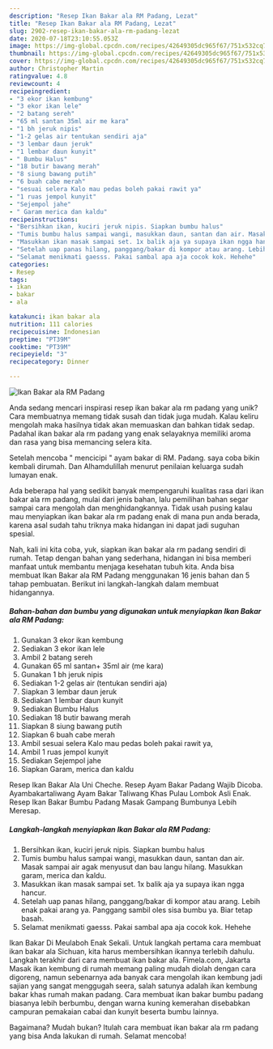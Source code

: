 ```yaml
---
description: "Resep Ikan Bakar ala RM Padang, Lezat"
title: "Resep Ikan Bakar ala RM Padang, Lezat"
slug: 2902-resep-ikan-bakar-ala-rm-padang-lezat
date: 2020-07-18T23:10:55.053Z
image: https://img-global.cpcdn.com/recipes/42649305dc965f67/751x532cq70/ikan-bakar-ala-rm-padang-foto-resep-utama.jpg
thumbnail: https://img-global.cpcdn.com/recipes/42649305dc965f67/751x532cq70/ikan-bakar-ala-rm-padang-foto-resep-utama.jpg
cover: https://img-global.cpcdn.com/recipes/42649305dc965f67/751x532cq70/ikan-bakar-ala-rm-padang-foto-resep-utama.jpg
author: Christopher Martin
ratingvalue: 4.8
reviewcount: 4
recipeingredient:
- "3 ekor ikan kembung"
- "3 ekor ikan lele"
- "2 batang sereh"
- "65 ml santan 35ml air me kara"
- "1 bh jeruk nipis"
- "1-2 gelas air tentukan sendiri aja"
- "3 lembar daun jeruk"
- "1 lembar daun kunyit"
- " Bumbu Halus"
- "18 butir bawang merah"
- "8 siung bawang putih"
- "6 buah cabe merah"
- "sesuai selera Kalo mau pedas boleh pakai rawit ya"
- "1 ruas jempol kunyit"
- "Sejempol jahe"
- " Garam merica dan kaldu"
recipeinstructions:
- "Bersihkan ikan, kuciri jeruk nipis. Siapkan bumbu halus"
- "Tumis bumbu halus sampai wangi, masukkan daun, santan dan air. Masak sampai air agak menyusut dan bau langu hilang. Masukkan garam, merica dan kaldu."
- "Masukkan ikan masak sampai set. 1x balik aja ya supaya ikan ngga hancur."
- "Setelah uap panas hilang, panggang/bakar di kompor atau arang. Lebih enak pakai arang ya. Panggang sambil oles sisa bumbu ya. Biar tetap basah."
- "Selamat menikmati gaesss. Pakai sambal apa aja cocok kok. Hehehe"
categories:
- Resep
tags:
- ikan
- bakar
- ala

katakunci: ikan bakar ala 
nutrition: 111 calories
recipecuisine: Indonesian
preptime: "PT39M"
cooktime: "PT39M"
recipeyield: "3"
recipecategory: Dinner

---
```



![Ikan Bakar ala RM Padang](https://img-global.cpcdn.com/recipes/42649305dc965f67/751x532cq70/ikan-bakar-ala-rm-padang-foto-resep-utama.jpg)

Anda sedang mencari inspirasi resep ikan bakar ala rm padang yang unik? Cara membuatnya memang tidak susah dan tidak juga mudah. Kalau keliru mengolah maka hasilnya tidak akan memuaskan dan bahkan tidak sedap. Padahal ikan bakar ala rm padang yang enak selayaknya memiliki aroma dan rasa yang bisa memancing selera kita.

Setelah mencoba &#34; mencicipi &#34; ayam bakar di RM. Padang. saya coba bikin kembali dirumah. Dan Alhamdulillah menurut penilaian keluarga sudah lumayan enak.

Ada beberapa hal yang sedikit banyak mempengaruhi kualitas rasa dari ikan bakar ala rm padang, mulai dari jenis bahan, lalu pemilihan bahan segar sampai cara mengolah dan menghidangkannya. Tidak usah pusing kalau mau menyiapkan ikan bakar ala rm padang enak di mana pun anda berada, karena asal sudah tahu triknya maka hidangan ini dapat jadi suguhan spesial.


Nah, kali ini kita coba, yuk, siapkan ikan bakar ala rm padang sendiri di rumah. Tetap dengan bahan yang sederhana, hidangan ini bisa memberi manfaat untuk membantu menjaga kesehatan tubuh kita. Anda bisa membuat Ikan Bakar ala RM Padang menggunakan 16 jenis bahan dan 5 tahap pembuatan. Berikut ini langkah-langkah dalam membuat hidangannya.

<!--inarticleads1-->

##### Bahan-bahan dan bumbu yang digunakan untuk menyiapkan Ikan Bakar ala RM Padang:

1. Gunakan 3 ekor ikan kembung
1. Sediakan 3 ekor ikan lele
1. Ambil 2 batang sereh
1. Gunakan 65 ml santan+ 35ml air (me kara)
1. Gunakan 1 bh jeruk nipis
1. Sediakan 1-2 gelas air (tentukan sendiri aja)
1. Siapkan 3 lembar daun jeruk
1. Sediakan 1 lembar daun kunyit
1. Sediakan  Bumbu Halus
1. Sediakan 18 butir bawang merah
1. Siapkan 8 siung bawang putih
1. Siapkan 6 buah cabe merah
1. Ambil sesuai selera Kalo mau pedas boleh pakai rawit ya,
1. Ambil 1 ruas jempol kunyit
1. Sediakan Sejempol jahe
1. Siapkan  Garam, merica dan kaldu


Resep Ikan Bakar Ala Uni Cheche. Resep Ayam Bakar Padang Wajib Dicoba. Ayambakartaliwang Ayam Bakar Taliwang Khas Pulau Lombok Asli Enak. Resep Ikan Bakar Bumbu Padang Masak Gampang Bumbunya Lebih Meresap. 

<!--inarticleads2-->

##### Langkah-langkah menyiapkan Ikan Bakar ala RM Padang:

1. Bersihkan ikan, kuciri jeruk nipis. Siapkan bumbu halus
1. Tumis bumbu halus sampai wangi, masukkan daun, santan dan air. Masak sampai air agak menyusut dan bau langu hilang. Masukkan garam, merica dan kaldu.
1. Masukkan ikan masak sampai set. 1x balik aja ya supaya ikan ngga hancur.
1. Setelah uap panas hilang, panggang/bakar di kompor atau arang. Lebih enak pakai arang ya. Panggang sambil oles sisa bumbu ya. Biar tetap basah.
1. Selamat menikmati gaesss. Pakai sambal apa aja cocok kok. Hehehe


Ikan Bakar Di Meulaboh Enak Sekali. Untuk langkah pertama cara membuat ikan bakar ala Sichuan, kita harus membersihkan ikannya terlebih dahulu. Langkah terakhir dari cara membuat ikan bakar ala. Fimela.com, Jakarta Masak ikan kembung di rumah memang paling mudah diolah dengan cara digoreng, namun sebenarnya ada banyak cara mengolah ikan kembung jadi sajian yang sangat menggugah seera, salah satunya adalah ikan kembung bakar khas rumah makan padang. Cara membuat ikan bakar bumbu padang biasanya lebih berbumbu, dengan warna kuning kemerahan disebabkan campuran pemakaian cabai dan kunyit beserta bumbu lainnya. 

Bagaimana? Mudah bukan? Itulah cara membuat ikan bakar ala rm padang yang bisa Anda lakukan di rumah. Selamat mencoba!
